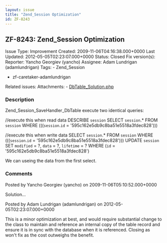 ```yaml
---
layout: issue
title: "Zend_Session Optimization"
id: ZF-8243
---
```


ZF-8243: Zend\_Session Optimization
-----------------------------------

 Issue Type: Improvement Created: 2009-11-06T04:16:38.000+0000 Last Updated: 2012-05-05T02:23:07.000+0000 Status: Closed Fix version(s): 
 Reporter:  Yancho Georgiev (yancho)  Assignee:  Adam Lundrigan (adamlundrigan)  Tags: - Zend\_Session
- zf-caretaker-adamlundrigan
 
 Related issues: 
 Attachments: - [DbTable\_Solution.php](/issues/secure/attachment/12353/DbTable_Solution.php)
 
### Description

Zend\_Session\_SaveHandler\_DbTable execute two identical queries:

//execute this when read data DESCRIBE `session` SELECT `session`.\* FROM `session` WHERE (((`session`.`id` = '595c162e5db9c8ba51e5518a3fdec828')))

//execute this when write data SELECT `session`.\* FROM `session` WHERE (((`session`.`id` = '595c162e5db9c8ba51e5518a3fdec828'))) UPDATE `session` SET `modified` = ?, `data` = ?, `lifetime` = ? WHERE (`id` = '595c162e5db9c8ba51e5518a3fdec828')

We can useing the data from the first select.

 

 

### Comments

Posted by Yancho Georgiev (yancho) on 2009-11-06T05:10:52.000+0000

Solution...

 

 

Posted by Adam Lundrigan (adamlundrigan) on 2012-05-05T02:23:07.000+0000

This is a minor optimization at best, and would require substantial change to the class to maintain and reference an internal copy of the table record and ensure it is in sync with the database when it is referenced. Closing as won't fix as the cost outweighs the benefit.

 

 